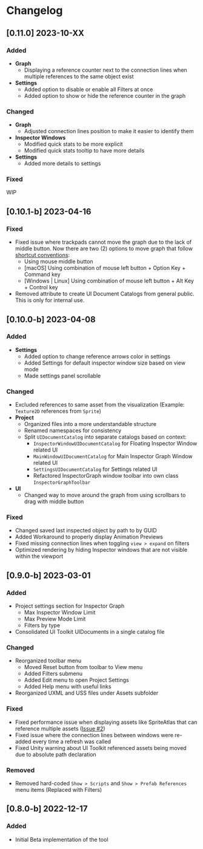 # Changelog


## [0.11.0] 2023-10-XX

### Added
* **Graph**
  * Displaying a reference counter next to the connection lines when multiple references to the same object exist
* **Settings**
  * Added option to disable or enable all Filters at once
  * Added option to show or hide the reference counter in the graph

### Changed
* **Graph**
  * Adjusted connection lines position to make it easier to identify them
* **Inspector Windows**
  * Modified quick stats to be more explicit
  * Modified quick stats tooltip to have more details
* **Settings**
  * Added more details to settings

### Fixed
WIP

## [0.10.1-b] 2023-04-16

### Fixed
* Fixed issue where trackpads cannot move the graph due to the lack of middle button. Now there are two (2) options to move graph that follow [shortcut conventions](https://docs.unity3d.com/Manual/SceneViewNavigation.html):
    * Using mouse middle button
    * [macOS] Using combination of mouse left button + Option Key + Command key
    * [Windows | Linux] Using combination of mouse left button + Alt Key + Control key
* Removed attribute to create UI Document Catalogs from general public. This is only for internal use.

## [0.10.0-b] 2023-04-08

### Added
* **Settings**
    * Added option to change reference arrows color in settings
    * Added Settings for default inspector window size based on view mode
    * Made settings panel scrollable

### Changed
* Excluded references to same asset from the visualization (Example: `Texture2D` references from `Sprite`)
* **Project**
    * Organized files into a more understandable structure
    * Renamed namespaces for consistency
    * Split `UIDocumentCatalog` into separate catalogs based on context:
        * `InspectorWindowUIDocumentCatalog` for Floating Inspector Window related UI
        * `MainWindowUIDocumentCatalog` for Main Inspector Graph Window related UI
        * `SettingsUIDocumentCatalog` for Settings related UI
        * Refactored InspectorGraph window toolbar into own class `InspectorGraphToolbar`
* **UI**
    * Changed way to move around the graph from using scrollbars to drag with middle button

### Fixed
* Changed saved last inspected object by path to by GUID
* Added Workaround to properly display Animation Previews
* Fixed missing connection lines when toggling `view > expand` on filters
* Optimized rendering by hiding Inspector windows that are not visible within the viewport

## [0.9.0-b] 2023-03-01

### Added
- Project settings section for Inspector Graph
  - Max Inspector Window Limit
  - Max Preview Mode Limit
  - Filters by type
- Consolidated UI Toolkit UIDocuments in a single catalog file

### Changed
- Reorganized toolbar menu
  - Moved Reset button from toolbar to View menu
  - Added Filters submenu
  - Added Edit menu to open Project Settings
  - Added Help menu with useful links
- Reorganized UXML and USS files under Assets subfolder

### Fixed
- Fixed performance issue when displaying assets like SpriteAtlas that can reference multiple assets ([Issue #2](https://github.com/giantparticlegames/InspectorGraph/issues/2))
- Fixed issue where the connection lines between windows were re-added every time a refresh was called
- Fixed Unity warning about UI Toolkit referenced assets being moved due to absolute path declaration

### Removed
- Removed hard-coded `Show > Scripts` and `Show > Prefab References` menu items (Replaced with Filters)



## [0.8.0-b] 2022-12-17

### Added
- Initial Beta implementation of the tool
